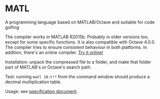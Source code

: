 # MATL
A programming language based on MATLAB/Octave and suitable for code golfing

The compiler works in MATLAB R2015b. Probably in older versions too, except for some specific functions. It is also compatible with Octave 4.0.0. The compiler tries to ensure consistent behaviour in both platforms. In addition, there's an online compiler. [Try it online!](http://matl.tryitonline.net)

Installation: unpack the compressed file to a folder, and make that folder part of MATLAB's or Octave's search path.

Test: running `matl 10:t!*` from the command window should produce a decimal multiplication table.

Usage: see [specification document](https://github.com/lmendo/MATL/blob/master/doc/MATL_spec.pdf).

